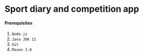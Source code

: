 # Sport diary and competition app

#### Prerequisites
 
1. `Node.js`
1. `Java JDK 11`
1. `Git`
1. `Maven 3.0`
